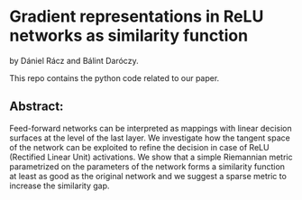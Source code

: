 # Gradient representations in ReLU networks as similarity function

by
Dániel Rácz and
Bálint Daróczy.

This repo contains the python code related to our paper.

## Abstract: 

Feed-forward networks can be interpreted as mappings with
linear decision surfaces at the level of the last layer. We investigate how
the tangent space of the network can be exploited to refine the decision in
case of ReLU (Rectified Linear Unit) activations. We show that a simple
Riemannian metric parametrized on the parameters of the network forms a
similarity function at least as good as the original network and we suggest
a sparse metric to increase the similarity gap.
